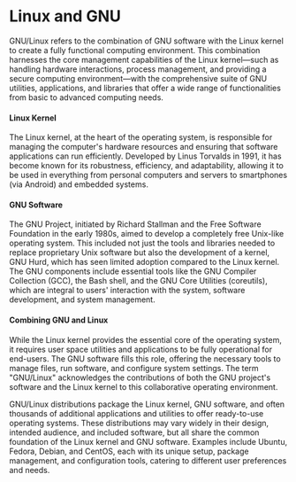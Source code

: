 # Linux and GNU





GNU/Linux refers to the combination of GNU software with the Linux kernel to create a fully functional computing environment. This combination harnesses the core management capabilities of the Linux kernel—such as handling hardware interactions, process management, and providing a secure computing environment—with the comprehensive suite of GNU utilities, applications, and libraries that offer a wide range of functionalities from basic to advanced computing needs.

#### Linux Kernel

The Linux kernel, at the heart of the operating system, is responsible for managing the computer's hardware resources and ensuring that software applications can run efficiently. Developed by Linus Torvalds in 1991, it has become known for its robustness, efficiency, and adaptability, allowing it to be used in everything from personal computers and servers to smartphones (via Android) and embedded systems.

#### GNU Software

The GNU Project, initiated by Richard Stallman and the Free Software Foundation in the early 1980s, aimed to develop a completely free Unix-like operating system. This included not just the tools and libraries needed to replace proprietary Unix software but also the development of a kernel, GNU Hurd, which has seen limited adoption compared to the Linux kernel. The GNU components include essential tools like the GNU Compiler Collection (GCC), the Bash shell, and the GNU Core Utilities (coreutils), which are integral to users' interaction with the system, software development, and system management.

#### Combining GNU and Linux

While the Linux kernel provides the essential core of the operating system, it requires user space utilities and applications to be fully operational for end-users. The GNU software fills this role, offering the necessary tools to manage files, run software, and configure system settings. The term "GNU/Linux" acknowledges the contributions of both the GNU project's software and the Linux kernel to this collaborative operating environment.

GNU/Linux distributions package the Linux kernel, GNU software, and often thousands of additional applications and utilities to offer ready-to-use operating systems. These distributions may vary widely in their design, intended audience, and included software, but all share the common foundation of the Linux kernel and GNU software. Examples include Ubuntu, Fedora, Debian, and CentOS, each with its unique setup, package management, and configuration tools, catering to different user preferences and needs.
